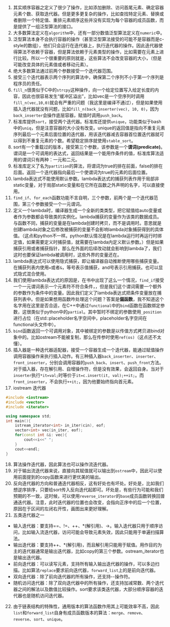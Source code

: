 1. 其实顺序容器之定义了很少了操作，比如添加删除、访问首尾元素、确定容器元素个数、获取迭代器。但是更多更复杂的操作，比如查找特定元素、替换或者删除一个特定值、重排元素顺序这些并没有实现为每个容器的成员函数，而是提供了一组泛型算法的接口。
2. 大多数算法定义在`algorithm`中，还有一部分数值泛型算法定义在`numeric`中。
3. 泛型算法本身不会执行容器的操作（甚至泛型算法接受的可能不是容器而是c-style的数组），他们只会运行在迭代器上，执行迭代器的操作。因此迭代器使得算法不依赖于容器，但是算法依赖于元素类型的操作，比如需要在元素上进行比较。所以一个很重要的原则就是，这些算法不会改变容器的大小，（但是可能改变具体的元素值或者移动元素）。
4. 绝大多数算法通过前两个参数接受一个迭代器范围。
5. 接受三个迭代器表示两个序列的算法中，确保第二个序列不小于第一个序列是程序员的责任。
6. `fill_n`很类似于C中的`strcpy`这种操作，向一个给定位置写入给定长度的内容，因此也很容易发生“缓冲区溢出”，比如vec是一个空序列时调用`fill_n(vec,10,0)`就会有严重的问题（我这里是编译不通过），但是如果使用插入迭代器就没有问题，比如`fill_n(back_inserter(vec), 10, 0)`，因为`back_inserter`会操作底层容器，赋值时调用`push_back`。
7. 标准库提供`sort`，接受两个迭代器。标准库还提供`unique`，功能类似于bash中的`uniq`，但是注意容器的大小没有改变。unique的返回值是指向不重复元素序列最后一个元素后面位置的迭代器，用该迭代器减去容器首位置迭代器就可以得到不重复元素的个数。希望稳定排序就使用`stable_sort`。
8. sort有一个重载过的版本，接受第三个参数，该参数是一个**谓词(predicate)**。谓词是一个可调用的表达式，返回结果是一个能用作条件的值，标准库算法适用的谓词只有两种：一元和二元。
9. 标准库定义了名为`partition`的算法，将谓词为true的排在前面，false的排在后面。返回一个迭代器指向最后一个使谓词为true的元素的后面位置。
10. lambda表达式不能使用默认参数。lambda表达式的捕获列表作用于局部非static变量，对于局部static变量和在它所在函数之外声明的名字，可以直接使用。
11. `find_if`、`for_each`函数功能不言自明，三个参数，前两个是一个迭代器范围，第三个参数接受一个一元谓词。
12. 定义一个lambda时，编译器生成一个全新的类类型，把它赋值给auto变量或者作为参数都会导致类的实例化。lambda捕获的变量作为该类的数据成员。与函数不同，捕获的变量是在lambda创建时拷贝，而不是调用时。意思就是创建lambda对象之后修改被捕获的变量不会影响lambda对象捕获得到的具体值。（这点和python不一样。python默认情况是在lambda运行时再运行时绑定值，如果需要定义时捕获值，就需要在lambda内定义默认参数。）但是如果捕获引用或者捕获指针，那么在外面的后续改动就会影响到lambda了，我们这时也要保证lambda被调用时，这些外界的变量还在。
13. lambda表达式可以使用隐式捕获，即让编译器自动推断使用哪些捕获变量。在捕获列表内使用`=`或者`&`，等号表示值捕获，and号表示引用捕获。也可以显式隐式混合使用。
14. 我们使用lambda表达式的原因是，在书中出现了这么一个情况，`find_if`接受一个一元谓词表示一个元素符不符合条件，，但是我们这个谓词需要一个额外的参数作为条件中的变量。因此我们定义了lambda表达式把条件变量放在捕获列表中。但是如果想用函数咋处理这个问题？答案是**偏函数**，我不知道这个名字用在这里是否合适，在C++中通过`functional`中的`bind`函数在函数绑定参数，这很类似于python中的`partial`。其中暂时不绑定的参数使用`_position`进行占位（在std::placeholder名字空间中，placeholder名字空间在functional头文件中）。
15. `bind`函数返回一个可调用对象，其中被绑定的参数是以传值方式拷贝进bind对象中的。比如ostream不能被复制，那么在传参时使用`ref(os)`（这点还不太懂）。
16. 插入器是一种迭代器适配器，接受一个容器生成一个迭代器，能通过赋值操作调用容器操作来执行插入动作。有三种插入器`back_inserter`、`inserter`、`front_inserter`，分别会调用容器的`push_back`、`insert`、`push_front`方法。对于插入器，存在解引用、自增操作符，但是没有效果，会返回自身。当对于`inserter`执行`*it=val;`时等价于`it=c.insert(it, val);++it;`。而`front_inserter`，不会执行`++it;`，因为他要始终指向首元素。
17. iostream 迭代器

```CPP
#include <iostream>
#include <vector>
#include <iterator>

using namespace std;
int main(){
    istream_iterator<int> in_iter(cin), eof;
    vector<int> vec(in_iter, eof);
    for(const int &i: vec){
        cout<<i<<" ";
    }
    cout<<endl;
}
```


18. 算法操作迭代器，因此算法也可以操作流迭代器。
19. 对于输出流迭代器来说，直接向其赋值就可以输出到`ostream`中，因此可以使用前面提到的copy函数来进行更优美的输出。
20. 反向迭代器的方向和普通迭代器相反，这有好处也有坏处。好处是，比如我们想逆序排序，只要给sort传入反向迭代起即可。坏处是，有些行为可能和我们预期的不一致，这时候，可以使用`reverse_iterator`的`base`成员函数转换回普通迭代器。注意，此时迭代器的位置也会改变，会指向正序中的后一个位置，原因在于区间的左闭右开性，画图出来更好理解。
21. 五类迭代器之一

- 输入迭代器：要支持==、!=、++、*(解引用)、->。输入迭代器只用于顺序访问，比如输入流迭代器，访问可能会导致元素失效，因此只能用于单遍扫描算法。
- 输出迭代器：要支持++、*(解引用)，而且解引用只能用于赋值。用作目的为主的迭代器通常是输出迭代器，比如copy的第三个参数。ostream_iterator也是输出迭代器。
- 前向迭代器：可以读写元素，支持所有输入输出迭代器的操作，可以多边扫描。比如算法`replace`要求前向迭代器，`forward_list`上的是前向迭代器。
- 双向迭代器：除了前向迭代器的所有操作，还支持--操作符。
- 随机访问迭代器：除了双向迭代器中的所有操作，还支持加减常数、两个迭代器之间的解法以及数值比较操作。sort要求该类迭代器，大部分顺序容器的迭代器也是随机访问迭代器。

22. 由于链表结构的特殊性，通用版本的算法函数作用其上可能效率不高，因此`list`和`forward_list`自身有成员函数版本的算法：`merge`、`remove`、`reverse`、`sort`、`unique`。

